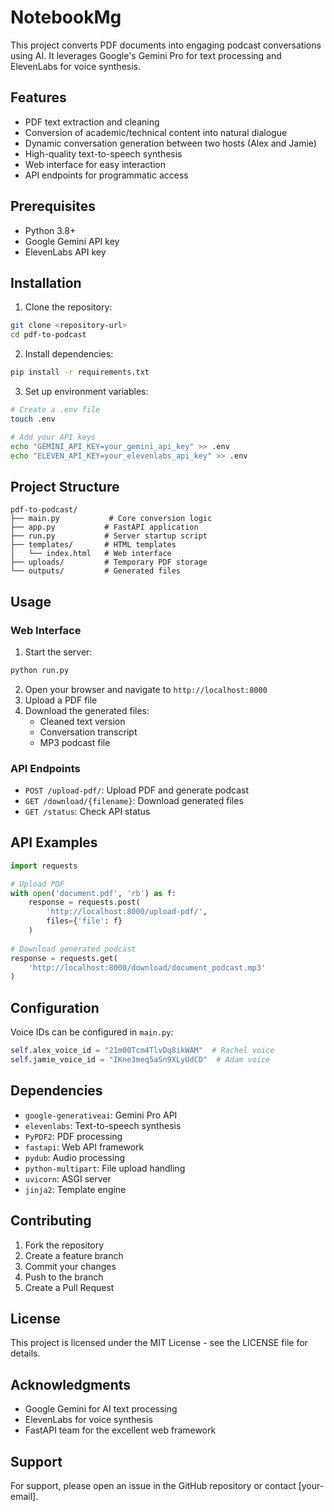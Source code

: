 # NotebookMg

This project converts PDF documents into engaging podcast conversations using AI. It leverages Google's Gemini Pro for text processing and ElevenLabs for voice synthesis.

## Features

- PDF text extraction and cleaning
- Conversion of academic/technical content into natural dialogue
- Dynamic conversation generation between two hosts (Alex and Jamie)
- High-quality text-to-speech synthesis
- Web interface for easy interaction
- API endpoints for programmatic access

## Prerequisites

- Python 3.8+
- Google Gemini API key
- ElevenLabs API key

## Installation

1. Clone the repository:
```bash
git clone <repository-url>
cd pdf-to-podcast
```

2. Install dependencies:
```bash
pip install -r requirements.txt
```

3. Set up environment variables:
```bash
# Create a .env file
touch .env

# Add your API keys
echo "GEMINI_API_KEY=your_gemini_api_key" >> .env
echo "ELEVEN_API_KEY=your_elevenlabs_api_key" >> .env
```

## Project Structure

```
pdf-to-podcast/
├── main.py           # Core conversion logic
├── app.py           # FastAPI application
├── run.py           # Server startup script
├── templates/       # HTML templates
│   └── index.html   # Web interface
├── uploads/         # Temporary PDF storage
└── outputs/         # Generated files
```

## Usage

### Web Interface

1. Start the server:
```bash
python run.py
```

2. Open your browser and navigate to `http://localhost:8000`
3. Upload a PDF file
4. Download the generated files:
   - Cleaned text version
   - Conversation transcript
   - MP3 podcast file

### API Endpoints

- `POST /upload-pdf/`: Upload PDF and generate podcast
- `GET /download/{filename}`: Download generated files
- `GET /status`: Check API status

## API Examples

```python
import requests

# Upload PDF
with open('document.pdf', 'rb') as f:
    response = requests.post(
        'http://localhost:8000/upload-pdf/',
        files={'file': f}
    )
    
# Download generated podcast
response = requests.get(
    'http://localhost:8000/download/document_podcast.mp3'
)
```

## Configuration

Voice IDs can be configured in `main.py`:
```python
self.alex_voice_id = "21m00Tcm4TlvDq8ikWAM"  # Rachel voice
self.jamie_voice_id = "IKne3meq5aSn9XLyUdCD"  # Adam voice
```

## Dependencies

- `google-generativeai`: Gemini Pro API
- `elevenlabs`: Text-to-speech synthesis
- `PyPDF2`: PDF processing
- `fastapi`: Web API framework
- `pydub`: Audio processing
- `python-multipart`: File upload handling
- `uvicorn`: ASGI server
- `jinja2`: Template engine

## Contributing

1. Fork the repository
2. Create a feature branch
3. Commit your changes
4. Push to the branch
5. Create a Pull Request

## License

This project is licensed under the MIT License - see the LICENSE file for details.

## Acknowledgments

- Google Gemini for AI text processing
- ElevenLabs for voice synthesis
- FastAPI team for the excellent web framework

## Support

For support, please open an issue in the GitHub repository or contact [your-email]. 